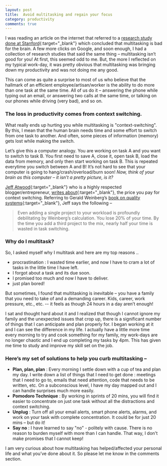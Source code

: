 ```yaml
---
layout: post
title:  Avoid multitasking and regain your focus
category: productivity
comments: true
---
```


I was reading an article on the internet that referred to a [research study done at Stanford](http://news.stanford.edu/2009/08/24/multitask-research-study-082409/){:target="_blank"} which concluded that multitasking is bad for the brain. A few more clicks on Google, and soon enough, I had a collection of research studies that said the same thing – multitasking isn’t good for you! At first, this seemed odd to me. But, the more I reflected on my typical work-day, it was pretty obvious that multitasking was bringing down my productivity and was not doing me any good. 

<!--readmore-->

This can come as quite a surprise to most of us who believe that the hallmark of an efficient employee/artisan/worker is the ability to do more than one task at the same time. All of us do it – answering the phone while typing out an email, or answering two calls at the same time, or talking on our phones while driving (very bad), and so on. 

### The loss in productivity comes from context switching.

What really ends up hurting you while multitasking is "context-switching". By this, I mean that the human brain needs time and some effort to switch from one task to another. And often, some pieces of information (memory) gets lost while making the switch.

Let’s give this a computer analogy. You are working on task A and you want to switch to task B. You first need to save A, close it, open task B, load the data from memory, and only then start working on task B. This is repeated everytime you switch between A and B! It’s not hard to see that your computer is going to hang/crash/overload/burn soon! *Now, think of your brain as this computer – it isn’t a pretty picture, is it?*

[Jeff Atwood](https://blog.codinghorror.com/){:target="_blank"} who is a highly respected blogger/entrepreneur, [writes about](https://blog.codinghorror.com/the-multi-tasking-myth/){:target="_blank"}, the price you pay for context switching. Referring to Gerald Weinberg’s [book on quality systems](http://www.geraldmweinberg.com/Site/QSM_vol_1.html){:target="_blank"}, Jeff says the following –

>Even adding a single project to your workload is profoundly debilitating by Weinberg’s calculation. You lose 20% of your time. By the time you add a third project to the mix, nearly half your time is wasted in task switching.


### Why do I multitask?

So, I asked myself why I multitask and here are my top reasons .. 
- procrastination : I wasted time earlier, and now I have to cram a lot of tasks in the little time I have left.
- I forgot about a task and its due soon.
- I promised too much and now I have to deliver.
- just plan bored!

But sometimes, I found that multitasking is inevitable – you have a family that you need to take of and a demanding career. Kids, career, work pressure, etc., etc. -- it feels as though 24 hours in a day aren’t enough!

I sat and thought hard about it and I realized that though I cannot ignore my family and the unexpected issues that crop up, there is a significant number of things that I can anticipate and plan properly for. I began working at it and I can see the difference in my life. I actually have a little more time every morning to try and cook something for my family, my work-days are no longer chaotic and I end up completing my tasks by 4pm. This has given me time to study and improve my skill set on the job. 

### Here’s my set of solutions to help you curb multitasking –

- **Plan, plan, plan** : Every morning I settle down with a cup of tea and plan my day. I write down a list of things that I need to get done : meetings that I need to go to, emails that need attention, code that needs to be written, etc. On a subconscious level, I have my day mapped out and I can handle surprises much more easily.  
- **Pomodoro Technique** : By working in sprints of 20 mins, you will find it easier to concentrate on just one task without all the distractions and context switching.
- **Unplug** : Turn off all your email alerts, smart phone alerts, alarms, and work on your task with complete concentration. It could be for just 20 mins – but do it!
- **Say no**  : I have learned to say "no" - politely with cause. There is no reason to burden myself with more than I can handle. That way, I don't make promises that I cannot keep!

I am very curious about how multitasking has helped/affected your personal life and what you’ve done about it. So please let me know in the comments section.

